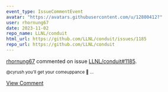 ```yaml
---
event_type: IssueCommentEvent
avatar: "https://avatars.githubusercontent.com/u/12800412?"
user: rhornung67
date: 2023-11-02
repo_name: LLNL/conduit
html_url: https://github.com/LLNL/conduit/issues/1185
repo_url: https://github.com/LLNL/conduit
---
```


<a href='https://github.com/rhornung67' target='_blank'>rhornung67</a> commented on issue <a href='https://github.com/LLNL/conduit/issues/1185' target='_blank'>LLNL/conduit#1185</a>.

<small>@cyrush you'll get your comeuppance 👊 ...</small>

<a href='https://github.com/LLNL/conduit/issues/1185' target='_blank'>View Comment</a>